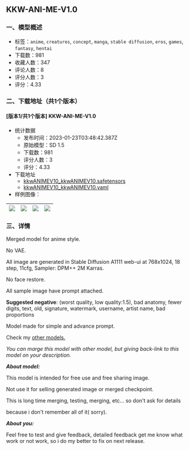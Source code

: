## KKW-ANI-ME-V1.0
### 一、模型概述

- 标签：`anime`, `creatures`, `concept`, `manga`, `stable diffusion`, `eros`, `games`, `fantasy`, `hentai`
- 下载数：981
- 收藏人数：347
- 评论人数：8
- 评分人数：3
- 评分：4.33

### 二、下载地址（共1个版本）

#### [版本1/共1个版本] KKW-ANI-ME-V1.0

- 统计数据
  - 发布时间：2023-01-23T03:48:42.387Z
  - 原始模型：SD 1.5
  - 下载数：981
  - 评分人数：3
  - 评分：4.33
- 下载地址
  - [kkwANIMEV10_kkwANIMEV10.safetensors](https://civitai.com/api/download/models/5824)
  - [kkwANIMEV10_kkwANIMEV10.yaml](https://civitai.com/api/download/models/5824?type=Config&format=Other)
- 样例图像：

| <img src="https://image.civitai.com/xG1nkqKTMzGDvpLrqFT7WA/6cd7fc1f-7adf-4a76-80ea-55a922f04200/width=450/48601.jpeg" /> | <img src="https://image.civitai.com/xG1nkqKTMzGDvpLrqFT7WA/5bfa9d44-0b24-49f5-71b7-f20f7374da00/width=450/48620.jpeg" /> | <img src="https://image.civitai.com/xG1nkqKTMzGDvpLrqFT7WA/31cb284b-124d-4378-352a-34dcc2973b00/width=450/48619.jpeg" /> | <img src="https://image.civitai.com/xG1nkqKTMzGDvpLrqFT7WA/6b655a78-7dd5-4b9a-e781-d0ea55c76600/width=450/48618.jpeg" /> |
| ---- | ---- | ---- | ---- |


### 三、详情
<p>Merged model for anime style.</p><p>No VAE.</p><p></p><p>All image are generated in Stable Diffusion A1111 web-ui at 768x1024, 18 step, 11cfg, Sampler: DPM++ 2M Karras.</p><p>No face restore.</p><p>All sample image have prompt attached.</p><p></p><p><strong>Suggested negative</strong>: (worst quality, low quality:1.5), bad anatomy, fewer digits, text, old, signature, watermark, username, artist name, bad proportions</p><p></p><p>Model made for simple and advance prompt.</p><p>Check my <a target="_blank" rel="ugc" href="https://civitai.com/user/devilkkw">other models. </a></p><p></p><p><em>You can marge this model with other model, but giving back-link to this model on your description. </em></p><p></p><p><strong><em>About model:</em></strong></p><p>This model is intended for free use and free sharing image.</p><p>Not use it for selling generated image or merged checkpoint.</p><p>This is long time merging, testing, merging, etc... so don't ask for details</p><p>because i don't remember all of it( sorry).</p><p></p><p><strong><em>About you:</em></strong></p><p>Feel free to test and give feedback, detailed feedback get me know what work or not work, so i do my better to fix on next release.</p><p></p><p></p><p></p>